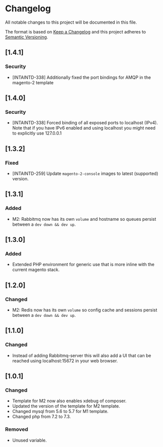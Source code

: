 # Changelog
All notable changes to this project will be documented in this file.

The format is based on [Keep a Changelog](http://keepachangelog.com/en/1.0.0/)
and this project adheres to [Semantic Versioning](http://semver.org/spec/v2.0.0.html).

## [1.4.1]
### Security
- [INTAINTD-338] Additionally fixed the port bindings for AMQP in the magento-2 template

## [1.4.0]
### Security
- [INTAINTD-338] Forced binding of all exposed ports to localhost (IPv4). Note that if you have IPv6 enabled and using localhost you might need to explicitly use 127.0.0.1

## [1.3.2]
### Fixed
- [INTAINTD-259] Update `magento-2-console` images to latest (supported) version.

## [1.3.1]
### Added
- M2: Rabbitmq now has its own `volume` and hostname so queues persist between a `dev down && dev up`.

## [1.3.0]
### Added
- Extended PHP environment for generic use that is more inline with the current magento stack.

## [1.2.0]
### Changed
- M2: Redis now has its own `volume` so config cache and sessions persist between a `dev down && dev up`.

## [1.1.0]
### Changed
- Instead of adding Rabbitmq-server this will also add a UI that can be reached using 
localhost:15672 in your web browser.

## [1.0.1]
### Changed
- Template for M2 now also enables xdebug of composer.
- Updated the version of the template for M2 template.
- Changed mysql from 5.6 to 5.7 for M1 template.
- Changed php from 7.2 to 7.3.

### Removed
- Unused variable.

